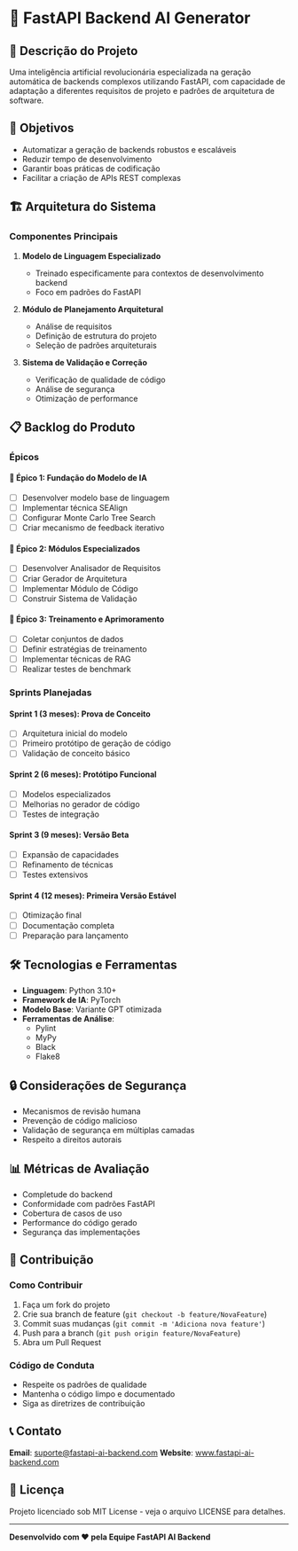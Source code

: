 # 🚀 FastAPI Backend AI Generator

## 📝 Descrição do Projeto

Uma inteligência artificial revolucionária especializada na geração automática de backends complexos utilizando FastAPI, com capacidade de adaptação a diferentes requisitos de projeto e padrões de arquitetura de software.

## 🎯 Objetivos

- Automatizar a geração de backends robustos e escaláveis
- Reduzir tempo de desenvolvimento
- Garantir boas práticas de codificação
- Facilitar a criação de APIs REST complexas

## 🏗️ Arquitetura do Sistema

### Componentes Principais

1. **Modelo de Linguagem Especializado**
   - Treinado especificamente para contextos de desenvolvimento backend
   - Foco em padrões do FastAPI

2. **Módulo de Planejamento Arquitetural**
   - Análise de requisitos
   - Definição de estrutura do projeto
   - Seleção de padrões arquiteturais

3. **Sistema de Validação e Correção**
   - Verificação de qualidade de código
   - Análise de segurança
   - Otimização de performance

## 📋 Backlog do Produto

### Épicos

#### 🔹 Épico 1: Fundação do Modelo de IA
- [ ] Desenvolver modelo base de linguagem
- [ ] Implementar técnica SEAlign
- [ ] Configurar Monte Carlo Tree Search
- [ ] Criar mecanismo de feedback iterativo

#### 🔹 Épico 2: Módulos Especializados
- [ ] Desenvolver Analisador de Requisitos
- [ ] Criar Gerador de Arquitetura
- [ ] Implementar Módulo de Código
- [ ] Construir Sistema de Validação

#### 🔹 Épico 3: Treinamento e Aprimoramento
- [ ] Coletar conjuntos de dados
- [ ] Definir estratégias de treinamento
- [ ] Implementar técnicas de RAG
- [ ] Realizar testes de benchmark

### Sprints Planejadas

#### Sprint 1 (3 meses): Prova de Conceito
- [ ] Arquitetura inicial do modelo
- [ ] Primeiro protótipo de geração de código
- [ ] Validação de conceito básico

#### Sprint 2 (6 meses): Protótipo Funcional
- [ ] Modelos especializados
- [ ] Melhorias no gerador de código
- [ ] Testes de integração

#### Sprint 3 (9 meses): Versão Beta
- [ ] Expansão de capacidades
- [ ] Refinamento de técnicas
- [ ] Testes extensivos

#### Sprint 4 (12 meses): Primeira Versão Estável
- [ ] Otimização final
- [ ] Documentação completa
- [ ] Preparação para lançamento

## 🛠️ Tecnologias e Ferramentas

- **Linguagem**: Python 3.10+
- **Framework de IA**: PyTorch
- **Modelo Base**: Variante GPT otimizada
- **Ferramentas de Análise**:
  - Pylint
  - MyPy
  - Black
  - Flake8

## 🔒 Considerações de Segurança

- Mecanismos de revisão humana
- Prevenção de código malicioso
- Validação de segurança em múltiplas camadas
- Respeito a direitos autorais

## 📊 Métricas de Avaliação

- Completude do backend
- Conformidade com padrões FastAPI
- Cobertura de casos de uso
- Performance do código gerado
- Segurança das implementações

## 🤝 Contribuição

### Como Contribuir

1. Faça um fork do projeto
2. Crie sua branch de feature (`git checkout -b feature/NovaFeature`)
3. Commit suas mudanças (`git commit -m 'Adiciona nova feature'`)
4. Push para a branch (`git push origin feature/NovaFeature`)
5. Abra um Pull Request

### Código de Conduta

- Respeite os padrões de qualidade
- Mantenha o código limpo e documentado
- Siga as diretrizes de contribuição

## 📞 Contato

**Email**: suporte@fastapi-ai-backend.com
**Website**: www.fastapi-ai-backend.com

## 📄 Licença

Projeto licenciado sob MIT License - veja o arquivo LICENSE para detalhes.

---

**Desenvolvido com ❤️ pela Equipe FastAPI AI Backend**

